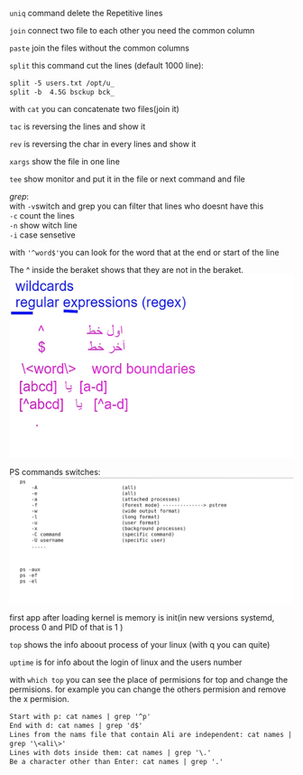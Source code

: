 `uniq` command delete the Repetitive lines

`join` connect two file to each other you need the common column

`paste` join the files without the common columns

`split` this command cut the lines (default 1000 line):

```
split -5 users.txt /opt/u_
split -b  4.5G bsckup bck_
```

with `cat` you can concatenate two files(join it)

`tac` is reversing the lines and show it

`rev` is reversing the char in every lines and show it

`xargs` show the file in one line

`tee` show monitor and put it in the file
or next command and file

_grep_:  
with `-v`switch and grep you can filter that lines who doesnt have this  
`-c` count the lines  
`-n` show witch line  
`-i` case sensetive

with `'^word$'`you can look for the word that at the end or start of the line

The ^ inside the beraket shows that they are not in the beraket.
![alt text](assets/image19.png)

PS commands switches:
![alt text](assets/image20.png)

first app after loading kernel is memory is init(in new versions systemd, process 0 and PID of that is 1 )

`top` shows the info aboout process of your linux (with q you can quite)

`uptime` is for info about the login of linux and the users number

with `which top` you can see the place of permisions for top and change the permisions. for example you can change the others permision and remove the x permision.


```
Start with p: cat names | grep '^p'
End with d: cat names | grep 'd$'
Lines from the nams file that contain Ali are independent: cat names | grep '\<ali\>'
Lines with dots inside them: cat names | grep '\.'
Be a character other than Enter: cat names | grep '.'
```
